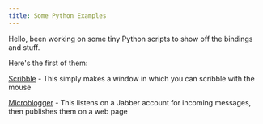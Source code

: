 ```yaml
---
title: Some Python Examples
---
```

Hello, been working on some tiny Python scripts to show off the bindings and stuff.

Here's the first of them:

<a href="/git/python-examples/git/branches/master/Scribble/scribble.py.raw.html">Scribble</a> - This simply makes a window in which you can scribble with the mouse

<a href="/git/python-examples/git/branches/master/Microblogger/server.py.raw.html">Microblogger</a> - This listens on a Jabber account for incoming messages, then publishes them on a web page
